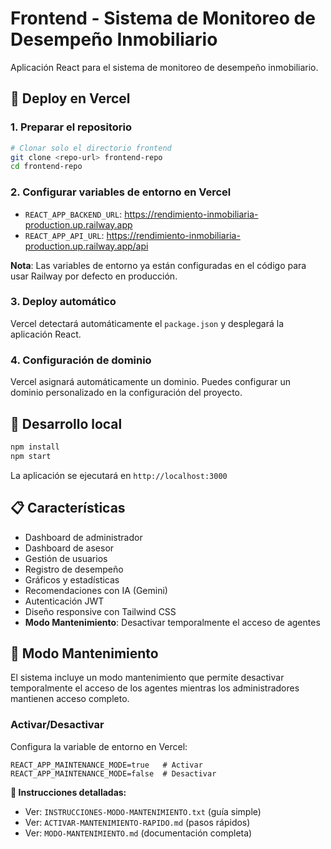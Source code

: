 # Frontend - Sistema de Monitoreo de Desempeño Inmobiliario

Aplicación React para el sistema de monitoreo de desempeño inmobiliario.

## 🚀 Deploy en Vercel

### 1. Preparar el repositorio
```bash
# Clonar solo el directorio frontend
git clone <repo-url> frontend-repo
cd frontend-repo
```

### 2. Configurar variables de entorno en Vercel
- `REACT_APP_BACKEND_URL`: https://rendimiento-inmobiliaria-production.up.railway.app
- `REACT_APP_API_URL`: https://rendimiento-inmobiliaria-production.up.railway.app/api

**Nota**: Las variables de entorno ya están configuradas en el código para usar Railway por defecto en producción.

### 3. Deploy automático
Vercel detectará automáticamente el `package.json` y desplegará la aplicación React.

### 4. Configuración de dominio
Vercel asignará automáticamente un dominio. Puedes configurar un dominio personalizado en la configuración del proyecto.

## 🔧 Desarrollo local

```bash
npm install
npm start
```

La aplicación se ejecutará en `http://localhost:3000`

## 📋 Características

- Dashboard de administrador
- Dashboard de asesor
- Gestión de usuarios
- Registro de desempeño
- Gráficos y estadísticas
- Recomendaciones con IA (Gemini)
- Autenticación JWT
- Diseño responsive con Tailwind CSS
- **Modo Mantenimiento**: Desactivar temporalmente el acceso de agentes

## 🔧 Modo Mantenimiento

El sistema incluye un modo mantenimiento que permite desactivar temporalmente el acceso de los agentes mientras los administradores mantienen acceso completo.

### Activar/Desactivar

Configura la variable de entorno en Vercel:
```
REACT_APP_MAINTENANCE_MODE=true   # Activar
REACT_APP_MAINTENANCE_MODE=false  # Desactivar
```

**📖 Instrucciones detalladas:**
- Ver: `INSTRUCCIONES-MODO-MANTENIMIENTO.txt` (guía simple)
- Ver: `ACTIVAR-MANTENIMIENTO-RAPIDO.md` (pasos rápidos)
- Ver: `MODO-MANTENIMIENTO.md` (documentación completa)
